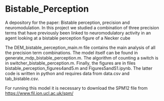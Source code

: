 # Bistable_Perception

A depository for the paper: Bistable perception, precision and neuromodulation. 
In this project we studied a combination of three precision terms that have previously been linked to neuromodulatory activity in an agent looking at a bistable perception figure of a Necker cube

The DEM_bistable_perception_main.m file contains the main analysis of all the precision term combinations. The model itself can be found in generate_mdp_bistable_perception.m. The algorithm of counting a switch is in switcher_bistable_perception.m. Finally, the figures are in files bistable_perception_figures4and5.m and Figures5andS1.ipynb. The latter code is written in python and requires data from data.csv and tab_bistable.csv.

For running this model it is necessary to download the SPM12 file from https://www.fil.ion.ucl.ac.uk/spm/

